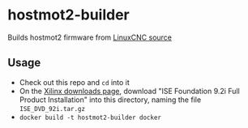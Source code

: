 # hostmot2-builder

Builds hostmot2 firmware from [LinuxCNC source][source]

[source]: https://github.com/LinuxCNC/hostmot2-firmware

## Usage

- Check out this repo and `cd` into it
- On the [Xilinx downloads page][xilinx-dls], download "ISE Foundation
  9.2i Full Product Installation" into this directory, naming the file
  `ISE_DVD_92i.tar.gz`
- `docker build -t hostmot2-builder docker`

[xilinx-dls]: https://www.xilinx.com/support/download/index.html/content/xilinx/en/downloadNav/design-tools/archive.html
